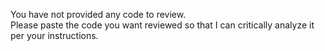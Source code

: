 You have not provided any code to review.  
Please paste the code you want reviewed so that I can critically analyze it per your instructions.
